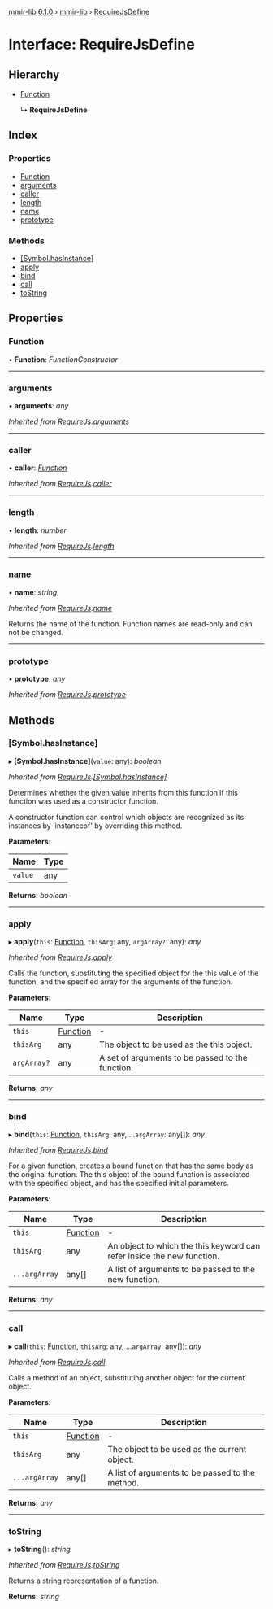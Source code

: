 [mmir-lib 6.1.0](../README.md) › [mmir-lib](../modules/mmir_lib.md) › [RequireJsDefine](mmir_lib.requirejsdefine.md)

# Interface: RequireJsDefine

## Hierarchy

* [Function](mmir_lib.requirejs.md#function)

  ↳ **RequireJsDefine**

## Index

### Properties

* [Function](mmir_lib.requirejsdefine.md#function)
* [arguments](mmir_lib.requirejsdefine.md#arguments)
* [caller](mmir_lib.requirejsdefine.md#caller)
* [length](mmir_lib.requirejsdefine.md#length)
* [name](mmir_lib.requirejsdefine.md#name)
* [prototype](mmir_lib.requirejsdefine.md#prototype)

### Methods

* [[Symbol.hasInstance]](mmir_lib.requirejsdefine.md#[symbol.hasinstance])
* [apply](mmir_lib.requirejsdefine.md#apply)
* [bind](mmir_lib.requirejsdefine.md#bind)
* [call](mmir_lib.requirejsdefine.md#call)
* [toString](mmir_lib.requirejsdefine.md#tostring)

## Properties

###  Function

• **Function**: *FunctionConstructor*

___

###  arguments

• **arguments**: *any*

*Inherited from [RequireJs](mmir_lib.requirejs.md).[arguments](mmir_lib.requirejs.md#arguments)*

___

###  caller

• **caller**: *[Function](mmir_lib.requirejs.md#function)*

*Inherited from [RequireJs](mmir_lib.requirejs.md).[caller](mmir_lib.requirejs.md#caller)*

___

###  length

• **length**: *number*

*Inherited from [RequireJs](mmir_lib.requirejs.md).[length](mmir_lib.requirejs.md#length)*

___

###  name

• **name**: *string*

*Inherited from [RequireJs](mmir_lib.requirejs.md).[name](mmir_lib.requirejs.md#name)*

Returns the name of the function. Function names are read-only and can not be changed.

___

###  prototype

• **prototype**: *any*

*Inherited from [RequireJs](mmir_lib.requirejs.md).[prototype](mmir_lib.requirejs.md#prototype)*

## Methods

###  [Symbol.hasInstance]

▸ **[Symbol.hasInstance]**(`value`: any): *boolean*

*Inherited from [RequireJs](mmir_lib.requirejs.md).[[Symbol.hasInstance]](mmir_lib.requirejs.md#[symbol.hasinstance])*

Determines whether the given value inherits from this function if this function was used
as a constructor function.

A constructor function can control which objects are recognized as its instances by
'instanceof' by overriding this method.

**Parameters:**

Name | Type |
------ | ------ |
`value` | any |

**Returns:** *boolean*

___

###  apply

▸ **apply**(`this`: [Function](mmir_lib.requirejs.md#function), `thisArg`: any, `argArray?`: any): *any*

*Inherited from [RequireJs](mmir_lib.requirejs.md).[apply](mmir_lib.requirejs.md#apply)*

Calls the function, substituting the specified object for the this value of the function, and the specified array for the arguments of the function.

**Parameters:**

Name | Type | Description |
------ | ------ | ------ |
`this` | [Function](mmir_lib.requirejs.md#function) | - |
`thisArg` | any | The object to be used as the this object. |
`argArray?` | any | A set of arguments to be passed to the function.  |

**Returns:** *any*

___

###  bind

▸ **bind**(`this`: [Function](mmir_lib.requirejs.md#function), `thisArg`: any, ...`argArray`: any[]): *any*

*Inherited from [RequireJs](mmir_lib.requirejs.md).[bind](mmir_lib.requirejs.md#bind)*

For a given function, creates a bound function that has the same body as the original function.
The this object of the bound function is associated with the specified object, and has the specified initial parameters.

**Parameters:**

Name | Type | Description |
------ | ------ | ------ |
`this` | [Function](mmir_lib.requirejs.md#function) | - |
`thisArg` | any | An object to which the this keyword can refer inside the new function. |
`...argArray` | any[] | A list of arguments to be passed to the new function.  |

**Returns:** *any*

___

###  call

▸ **call**(`this`: [Function](mmir_lib.requirejs.md#function), `thisArg`: any, ...`argArray`: any[]): *any*

*Inherited from [RequireJs](mmir_lib.requirejs.md).[call](mmir_lib.requirejs.md#call)*

Calls a method of an object, substituting another object for the current object.

**Parameters:**

Name | Type | Description |
------ | ------ | ------ |
`this` | [Function](mmir_lib.requirejs.md#function) | - |
`thisArg` | any | The object to be used as the current object. |
`...argArray` | any[] | A list of arguments to be passed to the method.  |

**Returns:** *any*

___

###  toString

▸ **toString**(): *string*

*Inherited from [RequireJs](mmir_lib.requirejs.md).[toString](mmir_lib.requirejs.md#tostring)*

Returns a string representation of a function.

**Returns:** *string*
